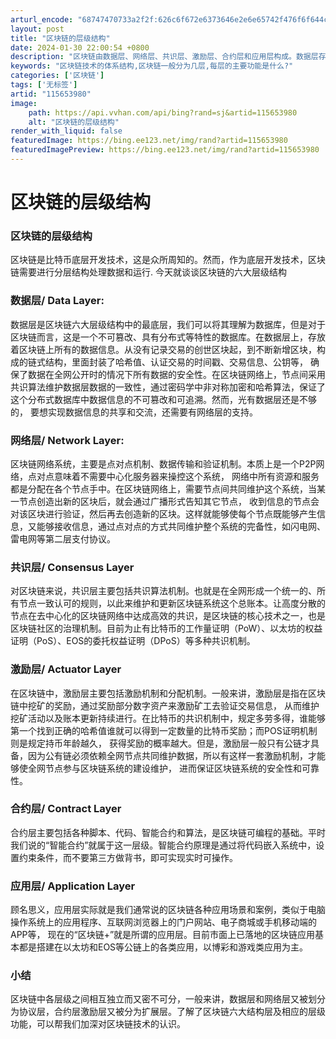 ```yaml
---
arturl_encode: "68747470733a2f2f:626c6f672e6373646e2e6e65742f476f6f644c75636b41432f:61727469636c652f64657461696c732f313135363533393830"
layout: post
title: "区块链的层级结构"
date: 2024-01-30 22:00:54 +0800
description: "区块链由数据层、网络层、共识层、激励层、合约层和应用层构成。数据层存储不可篡改的交易信息，网络层实现"
keywords: "区块链技术的体系结构,区块链一般分为几层,每层的主要功能是什么?"
categories: ['区块链']
tags: ['无标签']
artid: "115653980"
image:
    path: https://api.vvhan.com/api/bing?rand=sj&artid=115653980
    alt: "区块链的层级结构"
render_with_liquid: false
featuredImage: https://bing.ee123.net/img/rand?artid=115653980
featuredImagePreview: https://bing.ee123.net/img/rand?artid=115653980
---
```


# 区块链的层级结构

### 区块链的层级结构

区块链是比特币底层开发技术，这是众所周知的。然而，作为底层开发技术，区块链需要进行分层结构处理数据和运行. 今天就谈谈区块链的六大层级结构

### 数据层/ Data Layer:

数据层是区块链六大层级结构中的最底层，我们可以将其理解为数据库，但是对于区块链而言，这是一个不可篡改、具有分布式等特性的数据库。在数据层上，存放着区块链上所有的数据信息。从没有记录交易的创世区块起，到不断新增区块，构成的链式结构，里面封装了哈希值、认证交易的时间戳、交易信息、公钥等， 确保了数据在全网公开时的情况下所有数据的安全性。在区块链网络上，节点间采用共识算法维护数据层数据的一致性，通过密码学中非对称加密和哈希算法，保证了这个分布式数据库中数据信息的不可篡改和可追溯。然而，光有数据层还是不够的， 要想实现数据信息的共享和交流，还需要有网络层的支持。

### 网络层/ Network Layer:

区块链网络系统，主要是点对点机制、数据传输和验证机制。本质上是一个P2P网络，点对点意味着不需要中心化服务器来操控这个系统， 网络中所有资源和服务都是分配在各个节点手中。在区块链网络上，需要节点间共同维护这个系统，当某一节点创造出新的区块后，就会通过广播形式告知其它节点， 收到信息的节点会对该区块进行验证，然后再去创造新的区块。这样就能够使每个节点既能够产生信息，又能够接收信息，通过点对点的方式共同维护整个系统的完备性，如闪电网、雷电网等第二层支付协议。

### 共识层/ Consensus Layer

对区块链来说，共识层主要包括共识算法机制。也就是在全网形成一个统一的、所有节点一致认可的规则，以此来维护和更新区块链系统这个总账本。让高度分散的节点在去中心化的区块链网络中达成高效的共识，是区块链的核心技术之一，也是区块链社区的治理机制。目前为止有比特币的工作量证明（PoW）、以太坊的权益证明（PoS）、EOS的委托权益证明（DPoS）等多种共识机制。

### 激励层/ Actuator Layer

在区块链中，激励层主要包括激励机制和分配机制。一般来讲，激励层是指在区块链中挖矿的奖励，通过奖励部分数字资产来激励矿工去验证交易信息， 从而维护挖矿活动以及账本更新持续进行。在比特币的共识机制中，规定多劳多得，谁能够第一个找到正确的哈希值谁就可以得到一定数量的比特币奖励；而POS证明机制则是规定持币年龄越久， 获得奖励的概率越大。但是，激励层一般只有公链才具备，因为公有链必须依赖全网节点共同维护数据，所以有这样一套激励机制，才能够使全网节点参与区块链系统的建设维护， 进而保证区块链系统的安全性和可靠性。

### 合约层/ Contract Layer

合约层主要包括各种脚本、代码、智能合约和算法，是区块链可编程的基础。平时我们说的“智能合约”就属于这一层级。智能合约原理是通过将代码嵌入系统中，设置约束条件，而不要第三方做背书，即可实现实时可操作。

### 应用层/ Application Layer

顾名思义，应用层实际就是我们通常说的区块链各种应用场景和案例，类似于电脑操作系统上的应用程序、互联网浏览器上的门户网站、电子商城或手机移动端的APP等， 现在的“区块链+”就是所谓的应用层。目前市面上已落地的区块链应用基本都是搭建在以太坊和EOS等公链上的各类应用，以博彩和游戏类应用为主。

### 小结

区块链中各层级之间相互独立而又密不可分，一般来讲，数据层和网络层又被划分为协议层，合约层激励层又被分为扩展层。了解了区块链六大结构层及相应的层级功能，可以帮我们加深对区块链技术的认识。